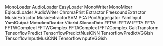 MonoLoader
AudioLoader
EasyLoader
MonoWriter
MonoMixer
EqloudLoader
AudioWriter
ChromaPrint
Extractor
FreesoundExtractor
MusicExtractor
MusicExtractorSVM
PCA
PoolAggregator
YamlInput
YamlOutput
MetadataReader
Viterbi
SilenceRate
FFTW
IFFTW
IFFTA
FFTA
FFTWComplex
IFFTWComplex
FFTAComplex
IFFTAComplex
GaiaTransform
TensorflowPredict
TensorflowPredictMusiCNN
TensorflowPredictVGGish
TensorflowInputMusiCNN
TensorflowInputVGGish
